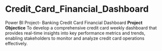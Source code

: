 # Credit_Card_Financial_Dashboard
Power BI Project- Banking Credit Card Financial Dashboard
**Project Objectice**
To develop a comprehensive credit card weekly dashboard that provides real-time insights into key performance metrics and trends, enabling stakeholders to monitor and analyze credit card operations effectively.
